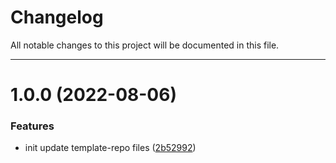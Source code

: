 # Changelog

All notable changes to this project will be documented in this file.

---


# 1.0.0 (2022-08-06)


### Features

* init update template-repo files ([2b52992](https://github.com/Nerdware-LLC/fixit-api/commit/2b52992fe8cc8553b73f711b3d84ee98dde98970))
